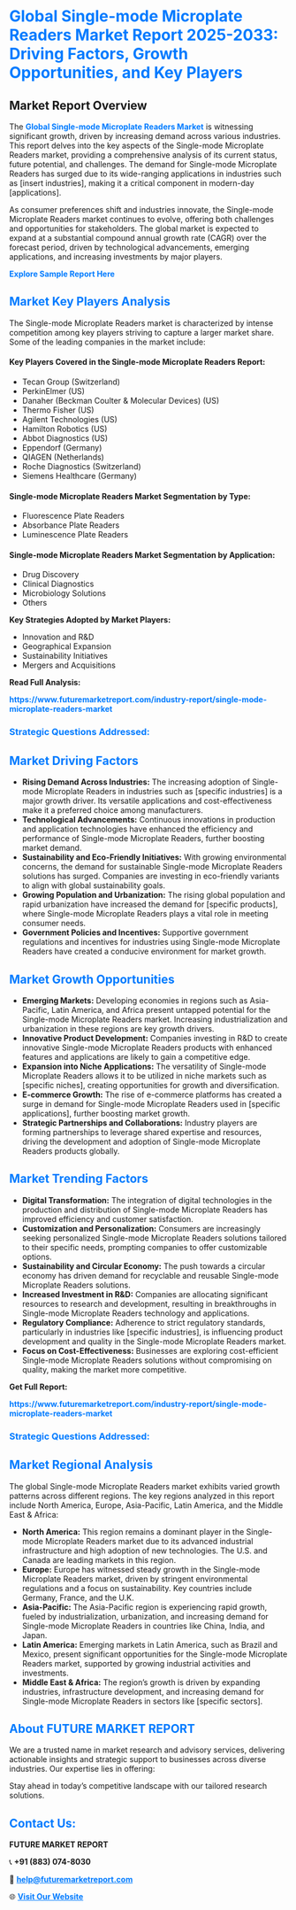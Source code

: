 <h1 style="color: #007BFF;">Global Single-mode Microplate Readers Market Report 2025-2033: Driving Factors, Growth Opportunities, and Key Players</h1>

<section id="overview">
<h2>Market Report Overview</h2>
<p>The <a href="https://www.futuremarketreport.com/industry-report/single-mode-microplate-readers-market" style="color: #007BFF; text-decoration: none;"><strong>Global Single-mode Microplate Readers Market</strong></a> is witnessing significant growth, driven by increasing demand across various industries. This report delves into the key aspects of the Single-mode Microplate Readers market, providing a comprehensive analysis of its current status, future potential, and challenges. The demand for Single-mode Microplate Readers has surged due to its wide-ranging applications in industries such as [insert industries], making it a critical component in modern-day [applications].</p>
<p>As consumer preferences shift and industries innovate, the Single-mode Microplate Readers market continues to evolve, offering both challenges and opportunities for stakeholders. The global market is expected to expand at a substantial compound annual growth rate (CAGR) over the forecast period, driven by technological advancements, emerging applications, and increasing investments by major players.</p>
</section>

<section id="overview">
<p><a href="https://www.futuremarketreport.com/request-sample/reportId=54755" style="color: #007BFF; text-decoration: none;"><strong>Explore Sample Report Here</strong></a></p>
</section>

<section id="key-players">
<h2 style="color: #007BFF;">Market Key Players Analysis</h2>
<p>The Single-mode Microplate Readers market is characterized by intense competition among key players striving to capture a larger market share. Some of the leading companies in the market include:</p>
<h4>Key Players Covered in the Single-mode Microplate Readers Report:</h4>
<ul><li>Tecan Group (Switzerland)</li><li>PerkinElmer (US)</li><li>Danaher (Beckman Coulter &amp; Molecular Devices) (US)</li><li>Thermo Fisher (US)</li><li>Agilent Technologies (US)</li><li>Hamilton Robotics (US)</li><li>Abbot Diagnostics (US)</li><li>Eppendorf (Germany)</li><li>QIAGEN (Netherlands)</li><li>Roche Diagnostics (Switzerland)</li><li>Siemens Healthcare (Germany)</li></ul>
<h4>Single-mode Microplate Readers Market Segmentation by Type:</h4>
<ul><li>Fluorescence Plate Readers</li><li>Absorbance Plate Readers</li><li>Luminescence Plate Readers</li></ul>

<h4>Single-mode Microplate Readers Market Segmentation by Application:</h4>
<ul><li>Drug Discovery</li><li>Clinical Diagnostics</li><li>Microbiology Solutions</li><li>Others</li></ul>
<p><strong>Key Strategies Adopted by Market Players:</strong></p>
<ul>
<li>Innovation and R&D</li>
<li>Geographical Expansion</li>
<li>Sustainability Initiatives</li>
<li>Mergers and Acquisitions</li>
</ul>
</section>

<section>
<p><strong>Read Full Analysis: </strong></p><a href="https://www.futuremarketreport.com/industry-report/single-mode-microplate-readers-market" style="color: #007BFF; text-decoration: none;"><strong>https://www.futuremarketreport.com/industry-report/single-mode-microplate-readers-market</strong></a>
<h3 style="color: #007BFF;">Strategic Questions Addressed:</h3>
</section>

<section id="driving-factors">
<h2 style="color: #007BFF;">Market Driving Factors</h2>
<ul>
<li><strong>Rising Demand Across Industries:</strong> The increasing adoption of Single-mode Microplate Readers in industries such as [specific industries] is a major growth driver. Its versatile applications and cost-effectiveness make it a preferred choice among manufacturers.</li>
<li><strong>Technological Advancements:</strong> Continuous innovations in production and application technologies have enhanced the efficiency and performance of Single-mode Microplate Readers, further boosting market demand.</li>
<li><strong>Sustainability and Eco-Friendly Initiatives:</strong> With growing environmental concerns, the demand for sustainable Single-mode Microplate Readers solutions has surged. Companies are investing in eco-friendly variants to align with global sustainability goals.</li>
<li><strong>Growing Population and Urbanization:</strong> The rising global population and rapid urbanization have increased the demand for [specific products], where Single-mode Microplate Readers plays a vital role in meeting consumer needs.</li>
<li><strong>Government Policies and Incentives:</strong> Supportive government regulations and incentives for industries using Single-mode Microplate Readers have created a conducive environment for market growth.</li>
</ul>
</section>

<section id="growth-opportunities">
<h2 style="color: #007BFF;">Market Growth Opportunities</h2>
<ul>
<li><strong>Emerging Markets:</strong> Developing economies in regions such as Asia-Pacific, Latin America, and Africa present untapped potential for the Single-mode Microplate Readers market. Increasing industrialization and urbanization in these regions are key growth drivers.</li>
<li><strong>Innovative Product Development:</strong> Companies investing in R&D to create innovative Single-mode Microplate Readers products with enhanced features and applications are likely to gain a competitive edge.</li>
<li><strong>Expansion into Niche Applications:</strong> The versatility of Single-mode Microplate Readers allows it to be utilized in niche markets such as [specific niches], creating opportunities for growth and diversification.</li>
<li><strong>E-commerce Growth:</strong> The rise of e-commerce platforms has created a surge in demand for Single-mode Microplate Readers used in [specific applications], further boosting market growth.</li>
<li><strong>Strategic Partnerships and Collaborations:</strong> Industry players are forming partnerships to leverage shared expertise and resources, driving the development and adoption of Single-mode Microplate Readers products globally.</li>
</ul>
</section>

<section id="trending-factors">
<h2 style="color: #007BFF;">Market Trending Factors</h2>
<ul>
<li><strong>Digital Transformation:</strong> The integration of digital technologies in the production and distribution of Single-mode Microplate Readers has improved efficiency and customer satisfaction.</li>
<li><strong>Customization and Personalization:</strong> Consumers are increasingly seeking personalized Single-mode Microplate Readers solutions tailored to their specific needs, prompting companies to offer customizable options.</li>
<li><strong>Sustainability and Circular Economy:</strong> The push towards a circular economy has driven demand for recyclable and reusable Single-mode Microplate Readers solutions.</li>
<li><strong>Increased Investment in R&D:</strong> Companies are allocating significant resources to research and development, resulting in breakthroughs in Single-mode Microplate Readers technology and applications.</li>
<li><strong>Regulatory Compliance:</strong> Adherence to strict regulatory standards, particularly in industries like [specific industries], is influencing product development and quality in the Single-mode Microplate Readers market.</li>
<li><strong>Focus on Cost-Effectiveness:</strong> Businesses are exploring cost-efficient Single-mode Microplate Readers solutions without compromising on quality, making the market more competitive.</li>
</ul>
</section>

<section>
<p><strong>Get Full Report: </strong></p><a href="https://www.futuremarketreport.com/industry-report/single-mode-microplate-readers-market" style="color: #007BFF; text-decoration: none;"><strong>https://www.futuremarketreport.com/industry-report/single-mode-microplate-readers-market</strong></a>
<h3 style="color: #007BFF;">Strategic Questions Addressed:</h3>
</section>


<section id="regional-analysis">
<h2 style="color: #007BFF;">Market Regional Analysis</h2>
<p>The global Single-mode Microplate Readers market exhibits varied growth patterns across different regions. The key regions analyzed in this report include North America, Europe, Asia-Pacific, Latin America, and the Middle East & Africa:</p>
<ul>
<li><strong>North America:</strong> This region remains a dominant player in the Single-mode Microplate Readers market due to its advanced industrial infrastructure and high adoption of new technologies. The U.S. and Canada are leading markets in this region.</li>
<li><strong>Europe:</strong> Europe has witnessed steady growth in the Single-mode Microplate Readers market, driven by stringent environmental regulations and a focus on sustainability. Key countries include Germany, France, and the U.K.</li>
<li><strong>Asia-Pacific:</strong> The Asia-Pacific region is experiencing rapid growth, fueled by industrialization, urbanization, and increasing demand for Single-mode Microplate Readers in countries like China, India, and Japan.</li>
<li><strong>Latin America:</strong> Emerging markets in Latin America, such as Brazil and Mexico, present significant opportunities for the Single-mode Microplate Readers market, supported by growing industrial activities and investments.</li>
<li><strong>Middle East & Africa:</strong> The region’s growth is driven by expanding industries, infrastructure development, and increasing demand for Single-mode Microplate Readers in sectors like [specific sectors].</li>
</ul>
</section>

<footer>
<h2 style="color: #007BFF;">About FUTURE MARKET REPORT</h2>
<p>We are a trusted name in market research and advisory services, delivering actionable insights and strategic support to businesses across diverse industries. Our expertise lies in offering:</p>

<p>Stay ahead in today’s competitive landscape with our tailored research solutions.</p>

<h2 style="color: #007BFF;">Contact Us:</h2>
<p><strong>FUTURE MARKET REPORT</strong></p>
<p>📞 <strong>+91 (883) 074-8030</strong></p>
<p>📧 <strong><a href="mailto:help@futuremarketreport.com" style="color: #007BFF;">help@futuremarketreport.com</a></strong></p>
<p>🌐 <strong><a href="https://www.futuremarketreport.com/" style="color: #007BFF;">Visit Our Website</a></strong></p>
</footer>